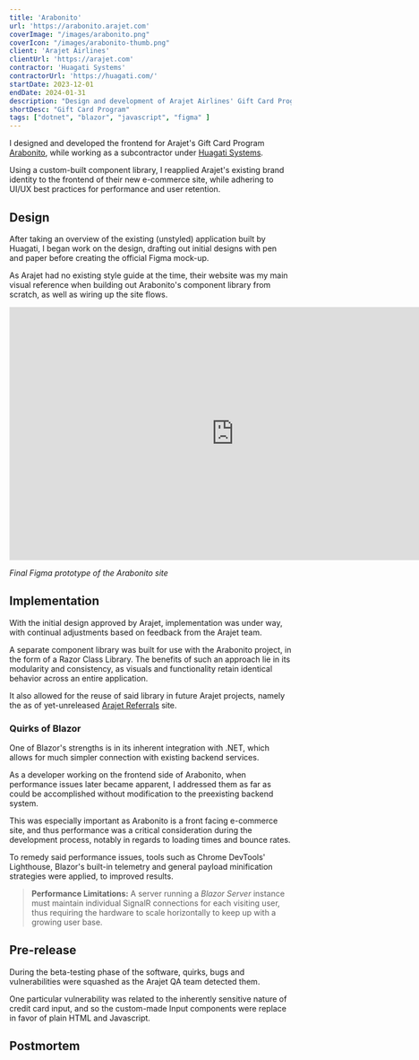 ```yaml
---
title: 'Arabonito'
url: 'https://arabonito.arajet.com'
coverImage: "/images/arabonito.png"
coverIcon: "/images/arabonito-thumb.png"
client: 'Arajet Airlines'
clientUrl: 'https://arajet.com'
contractor: 'Huagati Systems'
contractorUrl: 'https://huagati.com/'
startDate: 2023-12-01
endDate: 2024-01-31
description: "Design and development of Arajet Airlines' Gift Card Program in Blazor Server"
shortDesc: "Gift Card Program"
tags: ["dotnet", "blazor", "javascript", "figma" ]
---
```


I designed and developed the frontend for Arajet's Gift Card Program [Arabonito](https://arabonito.arajet.com), while working as a subcontractor under [Huagati Systems](https://huagati.com).

Using a custom-built component library, I reapplied Arajet's existing brand identity to the frontend of their new e-commerce site, while adhering to UI/UX best practices for performance and user retention.

## Design
After taking an overview of the existing (unstyled) application built by Huagati, I began work on the design, drafting out initial designs with pen and paper before creating the official Figma mock-up.

As Arajet had no existing style guide at the time, their website was my main visual reference when building out Arabonito's component library from scratch, as well as wiring up the site flows.

<iframe style="border: 1px solid rgba(0, 0, 0, 0.1);" width="800" height="450" src="https://embed.figma.com/proto/QIoeOV2vw0gbdYuk7YEoZn/Arajet-Arabonito-Redesign?node-id=414-1607&scaling=scale-down&content-scaling=fixed&page-id=0%3A1&embed-host=share" allowfullscreen></iframe>

*Final Figma prototype of the Arabonito site*

## Implementation
With the initial design approved by Arajet, implementation was under way, with continual adjustments based on feedback from the Arajet team.

A separate component library was built for use with the Arabonito project, in the form of a Razor Class Library. The benefits of such an approach lie in its modularity and consistency, as visuals and functionality retain identical behavior across an entire application. 

It also allowed for the reuse of said library in future Arajet projects, namely the as of yet-unreleased [Arajet Referrals](/projects/referrals) site.

### Quirks of Blazor
One of Blazor's strengths is in its inherent integration with .NET, which allows for much simpler connection with existing backend services.

As a developer working on the frontend side of Arabonito, when performance issues later became apparent, I addressed them as far as could be accomplished without modification to the preexisting backend system.

This was especially important as Arabonito is a front facing e-commerce site, and thus performance was a critical consideration during the development process, notably in regards to loading times and bounce rates.

To remedy said performance issues, tools such as Chrome DevTools' Lighthouse, Blazor's built-in telemetry and general payload minification strategies were applied, to improved results.

> **Performance Limitations:** A server running a *Blazor Server* instance must maintain individual SignalR connections for each visiting user, thus requiring the hardware to scale horizontally to keep up with a growing user base.

## Pre-release
During the beta-testing phase of the software, quirks, bugs and vulnerabilities were squashed as the Arajet QA team detected them.

One particular vulnerability was related to the inherently sensitive nature of credit card input, and so the custom-made Input components were replace in favor of plain HTML and Javascript.

## Postmortem